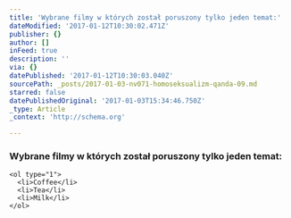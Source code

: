 ```yaml
---
title: 'Wybrane filmy w których został poruszony tylko jeden temat:'
dateModified: '2017-01-12T10:30:02.471Z'
publisher: {}
author: []
inFeed: true
description: ''
via: {}
datePublished: '2017-01-12T10:30:03.040Z'
sourcePath: _posts/2017-01-03-nv071-homoseksualizm-qanda-09.md
starred: false
datePublishedOriginal: '2017-01-03T15:34:46.750Z'
_type: Article
_context: 'http://schema.org'

---
```

### Wybrane filmy w których został poruszony tylko jeden temat:

    <ol type="1">
      <li>Coffee</li>
      <li>Tea</li>
      <li>Milk</li>
    </ol>